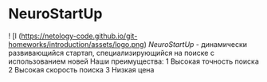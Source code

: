 # NeuroStartUp
! [l (https://netology-code.github.io/git-homeworks/introduction/assets/logo.png)
*NeuroStartUp* - динамически развивающийся стартап, специализирующийся на поиске с использованием новей
Наши преимущества:
 1 Высокая точность поиска
 2 Высокая скорость поиска
 3 Низкая цена